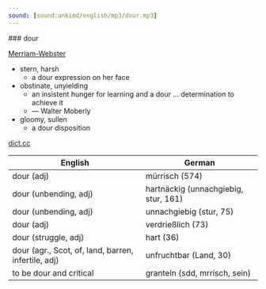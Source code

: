 ```yaml
---
sound: [sound:ankimd/english/mp3/dour.mp3]
---
```


\### dour

[Merriam-Webster](https://www.merriam-webster.com/dictionary/dour)

- stern, harsh
    - a dour expression on her face
- obstinate, unyielding
    - an insistent hunger for learning and a dour … determination to achieve it
    - — Walter Moberly
- gloomy, sullen
    - a dour disposition

[dict.cc](https://www.dict.cc/dour)

| English        | German       |
| -------------- | ------------ |
| dour (adj) | mürrisch (574) |
| dour (unbending, adj) | hartnäckig (unnachgiebig, stur, 161) |
| dour (unbending, adj) | unnachgiebig (stur, 75) |
| dour (adj) | verdrießlich (73) |
| dour (struggle, adj) | hart (36) |
| dour (agr., Scot, of, land, barren, infertile, adj) | unfruchtbar (Land, 30) |
| to be dour and critical | granteln (sdd, mrrisch, sein) |
